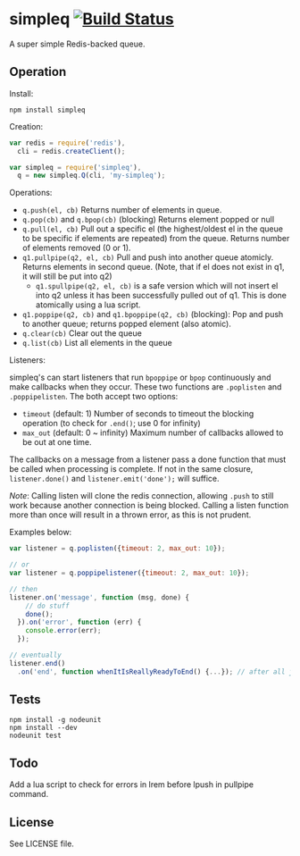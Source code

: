 # simpleq [![Build Status][1]][2]

A super simple Redis-backed queue.

## Operation

Install:

```
npm install simpleq
```

Creation:

```javascript
var redis = require('redis'),
  cli = redis.createClient();

var simpleq = require('simpleq'),
  q = new simpleq.Q(cli, 'my-simpleq');
```

Operations:

- `q.push(el, cb)` Returns number of elements in queue.
- `q.pop(cb)` and `q.bpop(cb)` (blocking) Returns element popped or null
- `q.pull(el, cb)` Pull out a specific el (the highest/oldest el in the queue to be specific if elements are repeated) from the queue. Returns number of elements removed (0 or 1).
- `q1.pullpipe(q2, el, cb)` Pull and push into another queue atomicly. Returns elements in second queue. (Note, that if el does not exist in q1, it will still be put into q2)
    - `q1.spullpipe(q2, el, cb)` is a safe version which will not insert el into q2 unless it has been successfully pulled out of q1. This is done atomically using a lua script.
- `q1.poppipe(q2, cb)` and `q1.bpoppipe(q2, cb)` (blocking): Pop and push to another queue; returns popped element (also atomic).
- `q.clear(cb)` Clear out the queue
- `q.list(cb)` List all elements in the queue

Listeners:

simpleq's can start listeners that run `bpoppipe` or `bpop` continuously and make callbacks when they occur. These two functions are `.poplisten` and `.poppipelisten`. The both accept two options:

- `timeout` (default: 1) Number of seconds to timeout the blocking operation (to check for `.end()`; use 0 for infinity)
- `max_out` (default: 0 ~ infinity) Maximum number of callbacks allowed to be out at one time.

The callbacks on a message from a listener pass a done function that must be called when processing is complete. If not in the same closure, `listener.done()` and `listener.emit('done');` will suffice.

_Note_: Calling listen will clone the redis connection, allowing `.push` to still work because another connection is being blocked. Calling a listen function more than once will result in a thrown error, as this is not prudent.

Examples below:

```javascript
var listener = q.poplisten({timeout: 2, max_out: 10});

// or
var listener = q.poppipelistener({timeout: 2, max_out: 10});

// then
listener.on('message', function (msg, done) {
    // do stuff
    done();
  }).on('error', function (err) {
    console.error(err);
  });

// eventually
listener.end()
  .on('end', function whenItIsReallyReadyToEnd() {...}); // after all jobs have finished
```

## Tests

```
npm install -g nodeunit
npm install --dev
nodeunit test
```

## Todo

Add a lua script to check for errors in lrem before lpush in pullpipe command.

## License

See LICENSE file.

[1]: https://travis-ci.org/yanatan16/node-simpleq.png?branch=master
[2]: http://travis-ci.org/yanatan16/node-simpleq